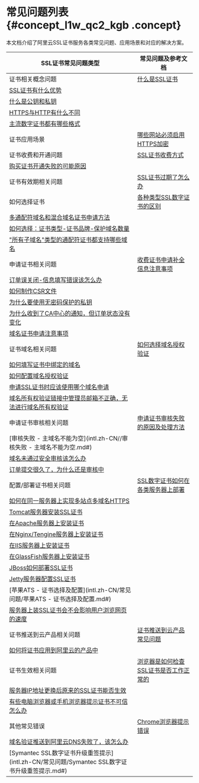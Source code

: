 # 常见问题列表 {#concept_l1w_qc2_kgb .concept}

本文档介绍了阿里云SSL证书服务各类常见问题、应用场景和对应的解决方案。

|SSL证书常见问题类型|常见问题及参考文档|
|-----------|---------|
|证书相关概念问题|[什么是SSL证书](intl.zh-CN/常见问题/什么是SSL证书.md#)|
|[SSL证书有什么优势](intl.zh-CN/常见问题/SSL证书有什么优势.md#)|
|[什么是公钥和私钥](intl.zh-CN/常见问题/什么是公钥和私钥.md#)|
|[HTTPS与HTTP有什么不同](intl.zh-CN/常见问题/HTTPS与HTTP有什么不同？.md#)|
|[主流数字证书都有哪些格式](intl.zh-CN//主流数字证书都有哪些格式？.md#)|
|证书应用场景|[哪些网站必须启用HTTPS加密](intl.zh-CN/常见问题/哪些网站必须启用HTTPS加密.md#)|
|证书收费和开通问题|[SSL证书收费方式](intl.zh-CN/常见问题/SSL证书收费方式.md#)|
|[购买证书开通失败的可能原因](intl.zh-CN/常见问题/购买证书开通失败的可能原因.md#)|
|证书有效期相关问题|[SSL证书过期了怎么办](intl.zh-CN//SSL证书过期了怎么办.md#)|
|如何选择证书|[各种类型SSL数字证书的区别](intl.zh-CN/常见问题/各种类型SSL数字证书的区别.md#)|
|[多通配符域名和混合域名证书申请方法](intl.zh-CN/常见问题/多通配符域名和混合域名证书申请方法.md#)|
|[如何选择：证书类型-证书品牌-保护域名数量](intl.zh-CN/常见问题/如何选择：证书类型-证书品牌-保护域名数量？.md#)|
|["所有子域名"类型的通配符证书都支持哪些域名](intl.zh-CN/常见问题/"所有子域名"类型的通配符证书都支持哪些域名.md#)|
|申请证书相关问题|[收费证书申请补全信息注意事项](intl.zh-CN/常见问题/收费证书申请补全信息注意事项.md#)|
|[订单误关闭-信息填写错误该怎么办](intl.zh-CN//订单误关闭-信息填写错误该怎么办？.md#)|
|[如何制作CSR文件](intl.zh-CN/常见问题/如何制作CSR文件.md#)|
|[为什么要使用无密码保护的私钥](intl.zh-CN//为什么要使用无密码保护的私钥.md#)|
|[为什么收到了CA中心的通知，但订单状态没有变化](intl.zh-CN/常见问题/为什么收到了CA中心的通知，但订单状态没有变化.md#)|
|[域名证书申请注意事项](intl.zh-CN//域名证书申请注意事项.md#)|
|证书域名相关问题|[如何选择域名授权验证](intl.zh-CN/常见问题/如何选择域名授权验证.md#)|
|[如何填写证书中绑定的域名](intl.zh-CN/常见问题/如何填写证书中绑定的域名.md#)|
|[如何配置域名授权验证](intl.zh-CN/常见问题/如何配置域名授权验证.md#)|
|[申请SSL证书时应该使用哪个域名申请](intl.zh-CN//申请SSL证书时应该使用哪个域名申请.md#)|
|[域名所有权验证链接中管理员邮箱不正确，无法进行域名所有权验证](intl.zh-CN//域名所有权验证链接中管理员邮箱不正确，无法进行域名所有权验证.md#)|
|申请证书审核相关问题|[申请证书审核失败的原因及处理方法](intl.zh-CN/常见问题/申请证书审核失败的原因及处理方法.md#)|
|[审核失败 - 主域名不能为空](intl.zh-CN//审核失败 - 主域名不能为空.md#)|
|[域名未通过安全审核该怎么办](intl.zh-CN/常见问题/域名未通过安全审核该怎么办？.md#)|
|[订单提交很久了，为什么还是审核中](intl.zh-CN/常见问题/订单提交很久了，为什么还是审核中.md#)|
|配置/部署证书相关问题|[SSL数字证书如何在各类服务器上部署](intl.zh-CN/常见问题/SSL数字证书如何在各类服务器上部署.md#)|
|[如何在同一服务器上实现多站点多域名HTTPS](intl.zh-CN//如何在同一服务器上实现多站点多域名HTTPS.md#)|
|[Tomcat服务器安装SSL证书](../../../../../intl.zh-CN/用户指南/下载证书并安装到其他服务器/Tomcat服务器安装SSL证书/安装PFX格式证书.md#)|
|[在Apache服务器上安装证书](../../../../../intl.zh-CN/用户指南/下载证书并安装到其他服务器/在Apache服务器上安装证书.md#)|
|[在Nginx/Tengine服务器上安装证书](../../../../../intl.zh-CN/用户指南/下载证书并安装到其他服务器/在Nginx__Tengine服务器上安装证书.md#)|
|[在IIS服务器上安装证书](../../../../../intl.zh-CN/用户指南/下载证书并安装到其他服务器/在IIS服务器上安装证书.md#)|
|[在GlassFish服务器上安装证书](../../../../../intl.zh-CN/用户指南/下载证书并安装到其他服务器/在GlassFish服务器上安装证书.md#)|
|[JBoss如何部署SSL证书](intl.zh-CN/常见问题/JBoss如何部署SSL证书.md#)|
|[Jetty服务器配置SSL证书](intl.zh-CN/常见问题/Jetty服务器配置SSL证书.md#)|
|[苹果ATS - 证书选择及配置](intl.zh-CN/常见问题/苹果ATS - 证书选择及配置.md#)|
|[服务器上装SSL证书会不会影响用户浏览网页的速度](intl.zh-CN//服务器上装SSL证书会不会影响用户浏览网页的速度.md#)|
|证书推送到云产品相关问题|[证书推送到云产品常见问题](intl.zh-CN/常见问题/证书推送到云产品常见问题.md#)|
|[如何将证书应用到阿里云的产品中](intl.zh-CN//如何将证书应用到阿里云的产品中.md#)|
|证书生效相关问题|[浏览器是如何检查SSL证书是否工作正常的](intl.zh-CN//浏览器是如何检查SSL证书是否工作正常的.md#)|
|[服务器IP地址更换后原来的SSL证书能否生效](intl.zh-CN//服务器IP地址更换后原来的SSL证书能否生效.md#)|
|[有些电脑浏览器或手机浏览器提示证书不可信怎么办](intl.zh-CN//有些电脑浏览器或手机浏览器提示证书不可信怎么办.md#)|
|其他常见错误|[Chrome浏览器提示错误](intl.zh-CN/常见问题/chrome浏览器提示错误.md#)|
|[域名验证推送到阿里云DNS失败了，该怎么办](intl.zh-CN//域名验证推送到阿里云DNS失败了，该怎么办？.md#)|
|[Symantec SSL数字证书升级重签提示](intl.zh-CN/常见问题/Symantec SSL数字证书升级重签提示.md#)|

